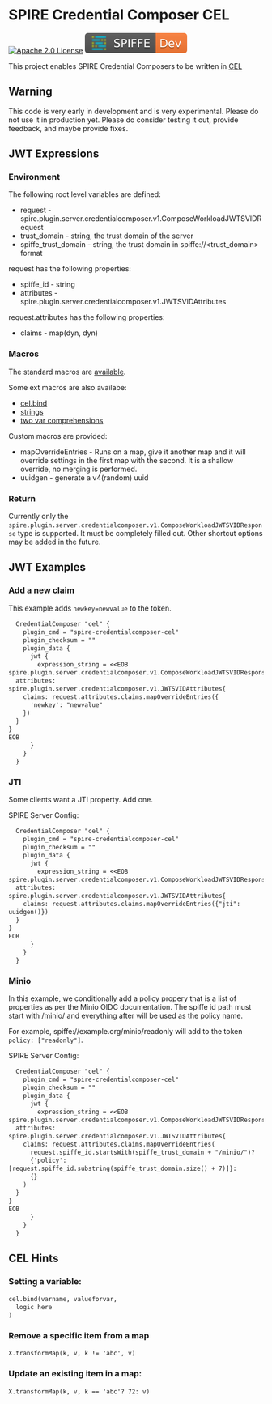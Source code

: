 # SPIRE Credential Composer CEL

[![Apache 2.0 License](https://img.shields.io/github/license/spiffe/helm-charts)](https://opensource.org/licenses/Apache-2.0)
[![Development Phase](https://github.com/spiffe/spiffe/blob/main/.img/maturity/dev.svg)](https://github.com/spiffe/spiffe/blob/main/MATURITY.md#development)

This project enables SPIRE Credential Composers to be written in [CEL](https://cel.dev/)

## Warning

This code is very early in development and is very experimental. Please do not use it in production yet. Please do consider testing it out, provide feedback, and maybe provide fixes.

## JWT Expressions

### Environment

The following root level variables are defined:
 * request - spire.plugin.server.credentialcomposer.v1.ComposeWorkloadJWTSVIDRequest
 * trust_domain - string, the trust domain of the server
 * spiffe_trust_domain - string, the trust domain in spiffe://<trust_domain> format

request has the following properties:
 * spiffe_id - string
 * attributes - spire.plugin.server.credentialcomposer.v1.JWTSVIDAttributes

request.attributes has the following properties:
 * claims - map(dyn, dyn)

### Macros

The standard macros are [available](https://github.com/google/cel-spec/blob/master/doc/langdef.md#macros).

Some ext macros are also availabe:
 * [cel.bind](https://pkg.go.dev/github.com/google/cel-go/ext#hdr-Cel_Bind-Bindings)
 * [strings](https://pkg.go.dev/github.com/google/cel-go/ext#Strings)
 * [two var comprehensions](https://pkg.go.dev/github.com/google/cel-go/ext#TwoVarComprehensions)

Custom macros are provided:
 * mapOverrideEntries - Runs on a map, give it another map and it will override settings in the first map with the second. It is a shallow override, no merging is performed.
 * uuidgen - generate a v4(random) uuid

### Return

Currently only the `spire.plugin.server.credentialcomposer.v1.ComposeWorkloadJWTSVIDResponse` type is
supported. It must be completely filled out. Other shortcut options may be added in the future.

## JWT Examples

### Add a new claim

This example adds `newkey=newvalue` to the token.

```
  CredentialComposer "cel" {
    plugin_cmd = "spire-credentialcomposer-cel"
    plugin_checksum = ""
    plugin_data {
      jwt {
        expression_string = <<EOB
spire.plugin.server.credentialcomposer.v1.ComposeWorkloadJWTSVIDResponse{
  attributes: spire.plugin.server.credentialcomposer.v1.JWTSVIDAttributes{
    claims: request.attributes.claims.mapOverrideEntries({
      'newkey': "newvalue"
    })
  }
}
EOB
      }
    }
  }
```

### JTI

Some clients want a JTI property. Add one.

SPIRE Server Config:
```
  CredentialComposer "cel" {
    plugin_cmd = "spire-credentialcomposer-cel"
    plugin_checksum = ""
    plugin_data {
      jwt {
        expression_string = <<EOB
spire.plugin.server.credentialcomposer.v1.ComposeWorkloadJWTSVIDResponse{
  attributes: spire.plugin.server.credentialcomposer.v1.JWTSVIDAttributes{
    claims: request.attributes.claims.mapOverrideEntries({"jti": uuidgen()})
  }
}
EOB
      }
    }
  }
```

### Minio

In this example, we conditionally add a policy propery that is a list of properties as per the Minio OIDC 
documentation. The spiffe id path must start with /minio/ and everything after will be used as the policy
name.

For example, spiffe://example.org/minio/readonly will add to the token `policy: ["readonly"]`.

SPIRE Server Config:
```
  CredentialComposer "cel" {
    plugin_cmd = "spire-credentialcomposer-cel"
    plugin_checksum = ""
    plugin_data {
      jwt {
        expression_string = <<EOB
spire.plugin.server.credentialcomposer.v1.ComposeWorkloadJWTSVIDResponse{
  attributes: spire.plugin.server.credentialcomposer.v1.JWTSVIDAttributes{
    claims: request.attributes.claims.mapOverrideEntries(
      request.spiffe_id.startsWith(spiffe_trust_domain + "/minio/")?
      {'policy': [request.spiffe_id.substring(spiffe_trust_domain.size() + 7)]}:
      {}
    )
  }
}
EOB
      }
    }
  }
```

## CEL Hints

### Setting a variable:
```
cel.bind(varname, valueforvar,
  logic here
)
```

### Remove a specific item from a map
```
X.transformMap(k, v, k != 'abc', v)
```

### Update an existing item in a map:
```
X.transformMap(k, v, k == 'abc'? 72: v)
```


